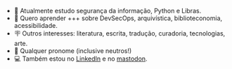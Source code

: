 - 📑 Atualmente estudo segurança da informação, Python e Libras.
- 📌 Quero aprender +++ sobre DevSecOps, arquivística, biblioteconomia, acessibilidade.
- 🪧 Outros interesses: literatura, escrita, tradução, curadoria, tecnologias, arte.
- 🔦 Qualquer pronome (inclusive neutros!)
- 💻 Também estou no <a href="https://www.linkedin.com/in/marianatk">LinkedIn</a> e no <a href="https://glitch.social/@yamakat">mastodon</a>.
